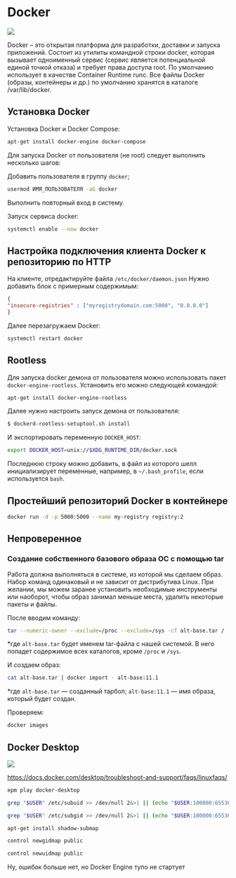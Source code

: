 # Docker

![](https://1000logos.net/wp-content/uploads/2021/11/Docker-Logo-2015.png)

Docker – это открытая платформа для разработки, доставки и запуска приложений. Состоит из утилиты командной строки docker, которая вызывает одноименный сервис (сервис является потенциальной единой точкой отказа) и требует права доступа root. По умолчанию использует в качестве Container Runtime runc. Все файлы Docker (образы, контейнеры и др.) по умолчанию хранятся в каталоге /var/lib/docker.


## Установка Docker

Установка Docker и Docker Compose:
```bash
apt-get install docker-engine docker-compose
```

Для запуска Docker от пользователя (не root) следует выполнить несколько шагов:

Добавить пользователя в группу `docker`;
```bash
usermod ИМЯ_ПОЛЬЗОВАТЕЛЯ -aG docker
```

Выполнить повторный вход в систему.

Запуск сервиса docker:
```bash
systemctl enable --now docker
```

## Настройка подключения клиента Docker к репозиторию по HTTP

На клиенте, отредактируйте файла `/etc/docker/daemon.json` Нужно добавить блок с примерным содержимым:

```json
{
"insecure-registries" : ["myregistrydomain.com:5000", "0.0.0.0"]
}

```

Далее перезагружаем Docker:
```bash
systemctl restart docker
```

## Rootless

Для запуска docker демона от пользователя можно использовать пакет `docker-engine-rootless`. Установить его можно следующей командой:
```bash
apt-get install docker-engine-rootless
```
Далее нужно настроить запуск демона от пользователя:
```bash
$ dockerd-rootless-setuptool.sh install
```
И экcпортировать переменную `DOCKER_HOST`:
```bash
export DOCKER_HOST=unix://$XDG_RUNTIME_DIR/docker.sock
```
Последнюю строку можно добавить, в файл из которого шелл инициализирует переменные, например, в `~/.bash_profile`, если используется `bash`. 


## Простейший репозиторий Docker в контейнере

```bash
docker run -d -p 5000:5000 --name my-registry registry:2
```

## Непроверенное

### Создание собственного базового образа ОС с помощью tar

Работа должна выполняться в системе, из которой мы сделаем образ. Набор команд одинаковый и не зависит от дистрибутива Linux. При желании, мы можем заранее установить необходимые инструменты или наоборот, чтобы образ занимал меньше места, удалить некоторые пакеты и файлы.

После вводим команду:
```bash
tar --numeric-owner --exclude=/proc --exclude=/sys -cf alt-base.tar /
```

*где `alt-base.tar` будет именем tar-файла с нашей системой. В него попадет содержимое всех каталогов, кроме `/proc` и `/sys`.

И создаем образ:
```bash
cat alt-base.tar | docker import - alt-base:11.1
```
*где `alt-base.tar` — созданный тарбол; `alt-base:11.1` — имя образа, который будет создан.

Проверяем:
```bash
docker images
```


## Docker Desktop

![](https://lh7-qw.googleusercontent.com/docsz/AD_4nXcJUyHMeleX4bZxoPwzJazF7wNsJEBRZR7Cu-fZEXebsi5Z4bnUpxda07yLkHN2OgpSLFEezCPG4hq3vVLAK1Sk-59E_2tJ2hqDQgR3sN2ExnSKu3EqRsiQESojTBn1TNTFaklM?key=5K-4atmrx18Kq4xriCXX3JiH)

https://docs.docker.com/desktop/troubleshoot-and-support/faqs/linuxfaqs/

```bash
epm play docker-desktop
```

```bash
grep "$USER" /etc/subuid >> /dev/null 2&>1 || (echo "$USER:100000:65536" | sudo tee -a /etc/subuid)

grep "$USER" /etc/subgid >> /dev/null 2&>1 || (echo "$USER:100000:65536" | sudo tee -a /etc/subgid)
```

```bash
apt-get install shadow-submap
```

```bash
control newgidmap public

control newuidmap public
```
Ну, ошибок больше нет, но Docker Engine тупо не стартует